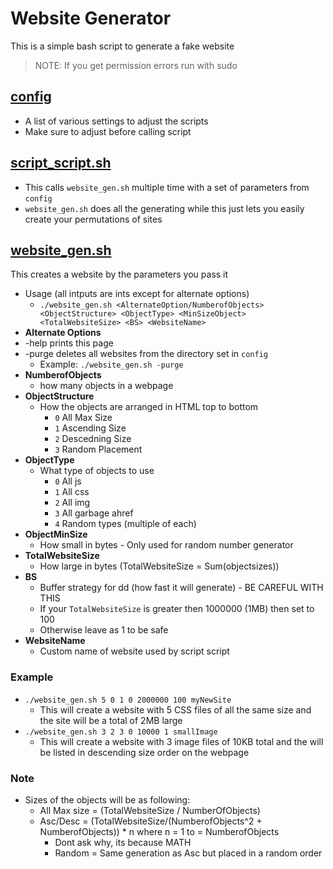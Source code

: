 # Website Generator
This is a simple bash script to generate a fake website

> NOTE: If you get permission errors run with sudo

## [config](./config)
* A list of various settings to adjust the scripts
* Make sure to adjust before calling script

## [script_script.sh](./script_script.sh)
* This calls `website_gen.sh` multiple time with a set of parameters from `config`
* `website_gen.sh` does all the generating while this just lets you easily create your permutations of sites

## [website_gen.sh](./website_gen.sh)
This creates a website by the parameters you pass it
* Usage (all intputs are ints except for alternate options)
  * `./website_gen.sh <AlternateOption/NumberofObjects> <ObjectStructure> <ObjectType> <MinSizeObject> <TotalWebsiteSize> <BS> <WebsiteName>`
* **Alternate Options**
 * -help prints this page
 * -purge deletes all websites from the directory set in `config`
   * Example: `./website_gen.sh -purge`
* **NumberofObjects**
  * how many objects in a webpage
* **ObjectStructure** 
  * How the objects are arranged in HTML top to bottom
	* `0` All Max Size
	* `1` Ascending Size
	* `2` Descedning Size
	* `3` Random Placement
* **ObjectType** 
  * What type of objects to use
	* `0` All js
	* `1` All css
	* `2` All img
	* `3` All garbage ahref
	* `4` Random types (multiple of each)
* **ObjectMinSize**
  * How small in bytes - Only used for random number generator
* **TotalWebsiteSize**
  * How large in bytes (TotalWebsiteSize = Sum(objectsizes))
* **BS**
  * Buffer strategy for dd (how fast it will generate) - BE CAREFUL WITH THIS
  * If your `TotalWebsiteSize` is greater then 1000000 (1MB) then set to 100
  * Otherwise leave as 1 to be safe
* **WebsiteName**
  * Custom name of website used by script script 

### Example
* `./website_gen.sh 5 0 1 0 2000000 100 myNewSite`
  * This will create a website with 5 CSS files of all the same size and the site will be a total of 2MB large
* `./website_gen.sh 3 2 3 0 10000 1 smallImage`
  * This will create a website with 3 image files of 10KB total and the will be listed in descending size order on the webpage 

### Note
* Sizes of the objects will be as following:
  * All Max size = (TotalWebsiteSize / NumberOfObjects)
  *  Asc/Desc = (TotalWebsiteSize/(NumberofObjects^2 + NumberofObjects)) * n where n = 1 to = NumberofObjects
	 * Dont ask why, its because MATH
	 * Random = Same generation as Asc but placed in a random order
